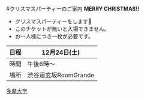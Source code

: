 #クリスマスパーティーのご案内
**MERRY CHRISTMAS!!**

* クリスマスパーティーをします:santa:
* このチケットが無いと入場できません。
* お一人様につき一枚が必要です。

日程 | 12月24日(土)
------------ | ------------
時間 | 午後6時～
場所 | 渋谷道玄坂RoomGrande
[多摩大学](http://www.tama.ac.jp/)
